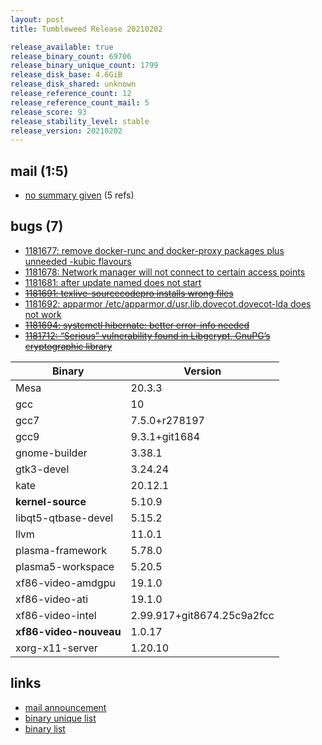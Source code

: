 ```yaml
---
layout: post
title: Tumbleweed Release 20210202

release_available: true
release_binary_count: 69706
release_binary_unique_count: 1799
release_disk_base: 4.6GiB
release_disk_shared: unknown
release_reference_count: 12
release_reference_count_mail: 5
release_score: 93
release_stability_level: stable
release_version: 20210202
---
```


## mail (1:5)

- [no summary given](https://github.com/boombatower/tumbleweed-review/issues/10) (5 refs)

## bugs (7)

<!--more-->

- [1181677: remove docker-runc and docker-proxy packages plus unneeded -kubic flavours](https://bugzilla.opensuse.org/show_bug.cgi?id=1181677)
- [1181678: Network manager will not connect to certain access points](https://bugzilla.opensuse.org/show_bug.cgi?id=1181678)
- [1181681: after update named does not start](https://bugzilla.opensuse.org/show_bug.cgi?id=1181681)
- ~~[1181691: texlive-sourcecodepro installs wrong files](https://bugzilla.opensuse.org/show_bug.cgi?id=1181691)~~
- [1181692: apparmor /etc/apparmor.d/usr.lib.dovecot.dovecot-lda does not work](https://bugzilla.opensuse.org/show_bug.cgi?id=1181692)
- ~~[1181694: systemctl hibernate: better error-info needed](https://bugzilla.opensuse.org/show_bug.cgi?id=1181694)~~
- ~~[1181712: “Serious” vulnerability found in Libgcrypt, GnuPG’s cryptographic library](https://bugzilla.opensuse.org/show_bug.cgi?id=1181712)~~

Binary | Version
--- | ---
Mesa | 20.3.3
gcc | 10
gcc7 | 7.5.0+r278197
gcc9 | 9.3.1+git1684
gnome-builder | 3.38.1
gtk3-devel | 3.24.24
kate | 20.12.1
**kernel-source** | 5.10.9
libqt5-qtbase-devel | 5.15.2
llvm | 11.0.1
plasma-framework | 5.78.0
plasma5-workspace | 5.20.5
xf86-video-amdgpu | 19.1.0
xf86-video-ati | 19.1.0
xf86-video-intel | 2.99.917+git8674.25c9a2fcc
**xf86-video-nouveau** | 1.0.17
xorg-x11-server | 1.20.10

## links

- [mail announcement](https://github.com/boombatower/tumbleweed-review/issues/10)
- [binary unique list](http://download.opensuse.org/history/20210202/rpm.unique.list)
- [binary list](http://download.opensuse.org/history/20210202/rpm.list)
